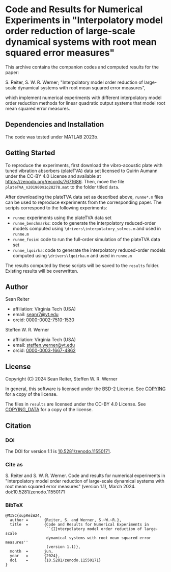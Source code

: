 Code and Results for Numerical Experiments in "Interpolatory model order
reduction of large-scale dynamical systems with root mean squared error
measures"
===========================================================================

This archive contains the companion codes and computed results for the
paper:

S. Reiter, S. W. R. Werner; "Interpolatory model order reduction of 
large-scale dynamical systems with root mean squared error measures",

which implement numerical experiments with different interpolatory model 
order reduction methods for linear quadratic output systems that 
model root mean squared error measures.


## Dependencies and Installation

The code was tested under MATLAB 2023b.


## Getting Started

To reproduce the experiments, first download the vibro-acoustic plate with 
tuned vibration absorbers (plateTVA) data set licensed to Quirin Aumann 
under the CC-BY 4.0 License and available at 
https://zenodo.org/records/7671686. 
Then, move the file `plateTVA_n201900m1q28278.mat` to the folder titled
`data`.

After downloading the plateTVA data set as described above, `runme*.m` 
files can be used to reproduce experiments from the corresponding paper.
The scripts correspond to the following experiments:
* `runme`: experiments using the plateTVA data set
* `runme_benchmarks`: code to generate the interpolatory reduced-order 
  models computed using `\drivers\interpolatory_solves.m` and used in 
  `runme.m`
* `runme_fosim`: code to run the full-order simulation of the plateTVA data
  set
* `runme_lqoirka`: code to generate the interpolatory reduced-order models 
  computed using `\drivers\lqoirka.m` and used in `runme.m`

The results computed by these scripts will be saved to the `results`
folder. Existing results will be overwritten.


## Author

Sean Reiter
* affiliation: Virginia Tech (USA)
* email: seanr7@vt.edu
* orcid: [0000-0002-7510-1530](https://orcid.org/0000-0002-7510-1530)

Steffen W. R. Werner
* affiliation: Virginia Tech (USA)
* email: steffen.werner@vt.edu
* orcid: [0000-0003-1667-4862](https://orcid.org/0000-0003-1667-4862)


## License

Copyright (C) 2024 Sean Reiter, Steffen W. R. Werner

In general, this software is licensed under the BSD-2 License.
See [COPYING](COPYING) for a copy of the license.

The files in `results` are licensed under the CC-BY 4.0 License.
See [COPYING_DATA](COPYING_DATA) for a copy of the license.


## Citation


### DOI

The DOI for version 1.1 is
[10.5281/zenodo.11550171](https://doi.org/10.5281/zenodo.11550171).


### Cite as

S. Reiter and S. W. R. Werner. Code and results for numerical 
experiments in "Interpolatory model order reduction of large-scale 
dynamical systems with root mean squared error measures" (version 1.1),
March 2024. doi:10.5281/zenodo.11550171


### BibTeX

    @MISC{supReiW24,
      author =       {Reiter, S. and Werner, S.~W.~R.},
      title  =       {Code and Results for Numerical Experiments in
                      ``{I}nterpolatory model order reduction of large-scale
                      dynamical systems with root mean squared error measures''
                      (version 1.1)},
      month  =       jun,
      year   =       {2024},
      doi    =       {10.5281/zenodo.11550171}
    }
